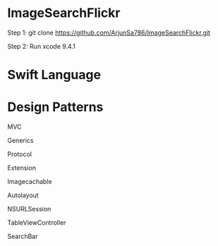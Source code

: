 # ImageSearchFlickr

Step 1: git clone https://github.com/ArjunSa786/ImageSearchFlickr.git

Step 2: Run xcode 9.4.1



# Swift Language

# Design Patterns

MVC

Generics

Protocol

Extension

Imagecachable

Autolayout

NSURLSession

TableViewController

SearchBar




